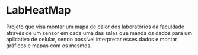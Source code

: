 # LabHeatMap
Projeto que visa montar um mapa de calor dos laboratórios da faculdade através de um sensor em cada uma das salas que 
manda os dados para um aplicativo de celular, sendo possível interpretar esses dados e montar gráficos e mapas com os mesmos.

